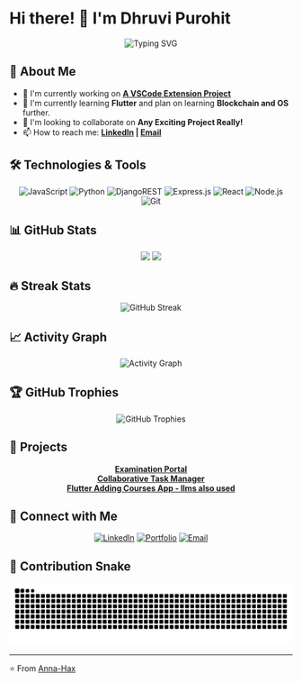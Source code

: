 # Hi there! 👋 I'm Dhruvi Purohit

<div align="center">
  <img src="https://readme-typing-svg.herokuapp.com?font=Fira+Code&pause=1000&color=2196F3&center=true&vCenter=true&width=435&lines=Full+Stack+Developer;Open+Source+Enthusiast;Always+Learning+New+Things" alt="Typing SVG" />
</div>

## 🚀 About Me

- 🔭 I'm currently working on **[A VSCode Extension Project](https://github.com/mdgspace/GhostDev)**
- 🌱 I'm currently learning **Flutter** and plan on learning **Blockchain and OS** further.
- 👯 I'm looking to collaborate on **Any Exciting Project Really!**
- 📫 How to reach me: **[LinkedIn](https://www.linkedin.com/in/dhruvi-purohit-968774334/) | [Email](mailto:dhruvi.purohit06@gmail.com)**

## 🛠️ Technologies & Tools

<div align="center">

![JavaScript](https://img.shields.io/badge/-JavaScript-F7DF1E?style=for-the-badge&logo=javascript&logoColor=black)
![Python](https://img.shields.io/badge/-Python-3776AB?style=for-the-badge&logo=python&logoColor=white)
![DjangoREST](https://img.shields.io/badge/DJANGO-REST-ff1709?style=for-the-badge&logo=django&logoColor=white&color=ff1709&labelColor=gray)
![Express.js](https://img.shields.io/badge/express.js-%23404d59.svg?style=for-the-badge&logo=express&logoColor=%2361DAFB)
![React](https://img.shields.io/badge/-React-61DAFB?style=for-the-badge&logo=react&logoColor=black)
![Node.js](https://img.shields.io/badge/-Node.js-339933?style=for-the-badge&logo=node.js&logoColor=white)
![Git](https://img.shields.io/badge/-Git-F05032?style=for-the-badge&logo=git&logoColor=white)

</div>

## 📊 GitHub Stats

<div align="center">
  <img height="180em" src="https://github-readme-stats.vercel.app/api?username=Anna-Hax&show_icons=true&theme=tokyonight&include_all_commits=true&count_private=true"/>
  <img height="180em" src="https://github-readme-stats.vercel.app/api/top-langs/?username=Anna-Hax&layout=compact&langs_count=8&theme=tokyonight"/>
</div>

## 🔥 Streak Stats

<div align="center">
  <img src="https://github-readme-streak-stats.herokuapp.com/?user=Anna-Hax&theme=tokyonight" alt="GitHub Streak" />
</div>

## 📈 Activity Graph

<div align="center">
  <img src="https://github-readme-activity-graph.vercel.app/graph?username=Anna-Hax&theme=tokyo-night&hide_border=true" alt="Activity Graph" />
</div>

## 🏆 GitHub Trophies

<div align="center">
  <img src="https://github-profile-trophy.vercel.app/?username=Anna-Hax&theme=tokyonight&no-frame=true&no-bg=false&margin-w=4" alt="GitHub Trophies" />
</div>


## 📌 Projects
<div align="center">
  
<b> [Examination Portal](https://github.com/MdgSpace-Soc-D-2024/Examino) </b> <br>
<b> [Collaborative Task Manager](https://github.com/ava-xmas/taskman) </b> <br>
<b> [Flutter Adding Courses App - llms also used](https://github.com/Anna-Hax/flutter-assignment) </b>

</div>


## 🤝 Connect with Me

<div align="center">

[![LinkedIn](https://img.shields.io/badge/-LinkedIn-0077B5?style=for-the-badge&logo=linkedin&logoColor=white)](https://linkedin.com/in/dhruvi-purohit-968774334/)
[![Portfolio](https://img.shields.io/badge/-Portfolio-000000?style=for-the-badge&logo=vercel&logoColor=white)](https://portfolio-dhruvi.netlify.app/)
[![Email](https://img.shields.io/badge/-Email-D14836?style=for-the-badge&logo=gmail&logoColor=white)](mailto:dhruvi.purohit06@gmail.com)

</div>


## 🐍 Contribution Snake

<div align="center">
  <img src="https://raw.githubusercontent.com/Anna-Hax/Anna-Hax/output/github-contribution-grid-snake.svg" alt="Snake animation" />
</div>

---


⭐️ From [Anna-Hax](https://github.com/Anna-Hax)

